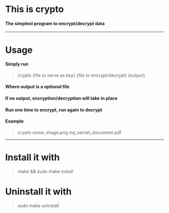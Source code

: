 # This is crypto
#### The simplest program to encrypt/decrypt data

---

# Usage
#### Simply run
> crypto {file to serve as key} {file to encrypt/decrypt} {output}
#### Where output is a optional file
#### If no output, encryption/decryption will take in place
#### Run one time to encrypt, run again to decrypt
#### Example
> crypto some_image.png my_secret_document.pdf

---

# Install it with
> make && sudo make install

# Uninstall it with
> sudo make uninstall

